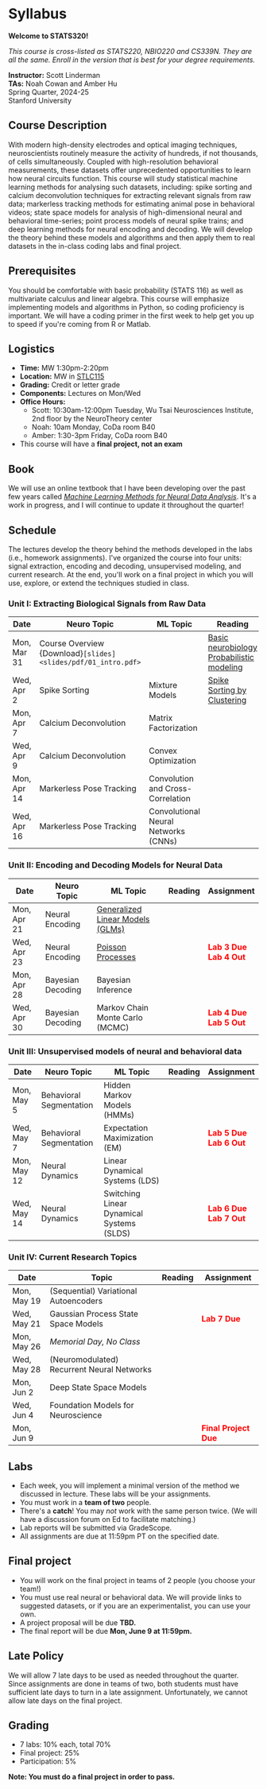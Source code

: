 # Syllabus

**Welcome to STATS320!**

_This course is cross-listed as STATS220, NBIO220 and CS339N. They are all the same. Enroll in the version that is best for your degree requirements._

**Instructor:** Scott Linderman <br>
**TAs:** Noah Cowan and Amber Hu<br>
Spring Quarter, 2024-25 <br>
Stanford University

## Course Description
With modern high-density electrodes and optical imaging techniques, neuroscientists routinely measure the activity of hundreds, if not thousands, of cells simultaneously.  Coupled with high-resolution behavioral measurements, these datasets offer unprecedented opportunities to learn how neural circuits function.  This course will study statistical machine learning methods for analysing such datasets, including: spike sorting and calcium deconvolution techniques for extracting relevant signals from raw data; markerless tracking methods for estimating animal pose in behavioral videos; state space models for analysis of high-dimensional neural and behavioral time-series; point process models of neural spike trains; and deep learning methods for neural encoding and decoding. We will develop the theory behind these models and algorithms and then apply them to real datasets in the in-class coding labs and final project.

## Prerequisites
You should be comfortable with basic probability (STATS 116) as well as multivariate calculus and linear algebra. This course will emphasize implementing models and algorithms in Python, so coding proficiency is important. We will have a coding primer in the first week to help get you up to speed if you're coming from R or Matlab.

## Logistics
- **Time:** MW 1:30pm-2:20pm
- **Location:** MW in [STLC115](http://campus-map.stanford.edu/?srch=STLC115)
- **Grading:** Credit or letter grade
- **Components:** Lectures on Mon/Wed
- **Office Hours:**
    - Scott: 10:30am-12:00pm Tuesday, Wu Tsai Neurosciences Institute, 2nd floor by the NeuroTheory center
    - Noah: 10am Monday, CoDa room B40
    - Amber: 1:30-3pm Friday, CoDa room B40
- This course will have a **final project, not an exam**

## Book
We will use an online textbook that I have been developing over the past few years called [_Machine Learning Methods for Neural Data Analysis_](https://slinderman.github.io/ml4nd/). It's a work in progress, and I will continue to update it throughout the quarter!

## Schedule
The lectures develop the theory behind the methods developed in the labs (i.e., homework assignments). I've organized the course into four units: signal extraction, encoding and decoding, unsupervised modeling, and current research. At the end, you'll work on a final project in which you will use, explore, or extend the techniques studied in class.

### Unit I: Extracting Biological Signals from Raw Data

| Date        | Neuro Topic | ML Topic | Reading | Assignment |
| ----------- | ------------------ | -------- | ------- | ---------- |
| Mon, Mar 31 | Course Overview {Download}`[slides]<slides/pdf/01_intro.pdf>` | | [Basic neurobiology](https://slinderman.github.io/ml4nd/chapters/03_neurobio.html) <br> [Probabilistic modeling](https://slinderman.github.io/ml4nd/chapters/02_probabilistic_modeling.html)|
| Wed, Apr 2  | Spike Sorting | Mixture Models | [Spike Sorting by Clustering](https://slinderman.github.io/ml4nd/chapters/04a_spike_sorting_clustering.html) | <span style="color:red">**Lab 1 Out**</span> | 
| Mon, Apr 7  | Calcium Deconvolution | Matrix Factorization | | | 
| Wed, Apr 9  | Calcium Deconvolution | Convex Optimization  | | <span style="color:red">**Lab 1 Due** <br> **Lab 2 Out**</span> |
| Mon, Apr 14 | Markerless Pose Tracking | Convolution and Cross-Correlation | | |
| Wed, Apr 16 | Markerless Pose Tracking | Convolutional Neural Networks (CNNs) | | <span style="color:red">**Lab 2 Due** <br> **Lab 3 Out**</span> |

### Unit II: Encoding and Decoding Models for Neural Data

| Date        | Neuro Topic | ML Topic | Reading | Assignment |
| ----------- | ------------------ | -------- | ------- | ---------- |
| Mon, Apr 21 | Neural Encoding | [Generalized Linear Models (GLMs)]() | |  |
| Wed, Apr 23 | Neural Encoding | [Poisson Processes]() | | <span style="color:red">**Lab 3 Due** <br> **Lab 4 Out**</span> |
| Mon, Apr 28 | Bayesian Decoding | Bayesian Inference | | |
| Wed, Apr 30 | Bayesian Decoding | Markov Chain Monte Carlo (MCMC) | | <span style="color:red">**Lab 4 Due** <br> **Lab 5 Out**</span> |

### Unit III: Unsupervised models of neural and behavioral data

| Date        | Neuro Topic | ML Topic | Reading | Assignment |
| ----------- | ------------------ | -------- | ------- | ---------- |
| Mon, May 5  | Behavioral Segmentation | Hidden Markov Models (HMMs) | | |
| Wed, May 7  | Behavioral Segmentation | Expectation Maximization (EM) | | <span style="color:red">**Lab 5 Due** <br> **Lab 6 Out**</span> |
| Mon, May 12 | Neural Dynamics | Linear Dynamical Systems (LDS) | | | 
| Wed, May 14 | Neural Dynamics | Switching Linear Dynamical Systems (SLDS) | | <span style="color:red">**Lab 6 Due** <br> **Lab 7 Out**</span> |

### Unit IV: Current Research Topics

| Date        | Topic | Reading | Assignment |
| ----------- | ----- | ------- | ---------- |
| Mon, May 19 | (Sequential) Variational Autoencoders | | | 
| Wed, May 21 | Gaussian Process State Space Models | | <span style="color:red">**Lab 7 Due**</span> |
| Mon, May 26 | _Memorial Day, No Class_ | | | | 
| Wed, May 28 | (Neuromodulated) Recurrent Neural Networks | | |
| Mon, Jun 2  | Deep State Space Models | | |
| Wed, Jun 4  | Foundation Models for Neuroscience| | |
| Mon, Jun 9  | | | <span style="color:red">**Final Project Due**</span> |

## Labs
- Each week, you will implement a minimal version of the method we discussed in lecture. These labs will be your assignments.
- You must work in a **team of two** people. 
- There's a **catch**! You may _not_ work with the same person twice. (We will have a discussion forum on Ed to facilitate matching.)
- Lab reports will be submitted via GradeScope.
- All assignments are due at 11:59pm PT on the specified date.

## Final project

- You will work on the final project in teams of 2 people (you choose your team!)
- You must use real neural or behavioral data. We will provide links to suggested datasets, or if you are an experimentalist, you can use your own.
- A project proposal will be due **TBD.**
- The final report will be due **Mon, June 9 at 11:59pm.**

## Late Policy
We will allow 7 late days to be used as needed throughout the quarter. Since assignments are done in teams of two, both students must have sufficient late days to turn in a late assignment. Unfortunately, we cannot allow late days on the final project.

## Grading
- 7 labs: 10% each, total 70%
- Final project: 25%
- Participation: 5%

**Note: You must do a final project in order to pass.**
